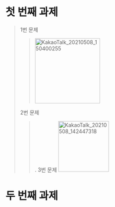 # 첫 번째 과제
> 1번 문제
>> <img width="176" alt="KakaoTalk_20210508_150400255" src="https://user-images.githubusercontent.com/80961446/117531416-53b76480-b01d-11eb-8bef-a7ff5e66e466.png">
> 2번 문제
>>.
> 3번 문제
>><img width="137" alt="KakaoTalk_20210508_142447318" src="https://user-images.githubusercontent.com/80961446/117531425-5d40cc80-b01d-11eb-9d08-7710afbca158.png">
# 두 번째 과제

